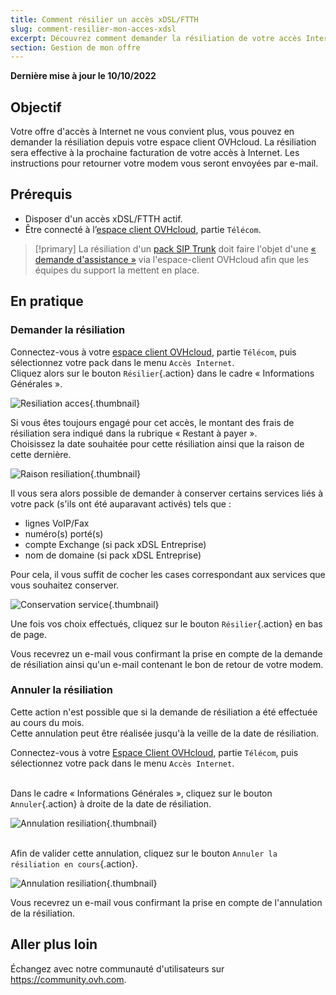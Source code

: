 ```yaml
---
title: Comment résilier un accès xDSL/FTTH
slug: comment-resilier-mon-acces-xdsl
excerpt: Découvrez comment demander la résiliation de votre accès Internet
section: Gestion de mon offre
---
```


**Dernière mise à jour le 10/10/2022**

## Objectif

Votre offre d'accès à Internet ne vous convient plus, vous pouvez en demander la résiliation depuis votre espace client OVHcloud.
La résiliation sera effective à la prochaine facturation de votre accès à Internet. Les instructions pour retourner votre modem vous seront envoyées par e-mail.

## Prérequis

- Disposer d'un accès xDSL/FTTH actif.
- Être connecté à l’[espace client OVHcloud](https://www.ovh.com/auth/?action=gotomanager&from=https://www.ovh.com/fr/&ovhSubsidiary=fr), partie `Télécom`.

> [!primary]
> La résiliation d'un [pack SIP Trunk](https://www.ovhtelecom.fr/telephonie/sip-trunk/) doit faire l'objet d'une [« demande d'assistance »](https://www.ovh.com/manager/dedicated/index.html#/support/tickets) via l'espace-client OVHcloud afin que les équipes du support la mettent en place.
> 

## En pratique

### Demander la résiliation

Connectez-vous à votre [espace client OVHcloud](https://www.ovh.com/auth/?action=gotomanager&from=https://www.ovh.com/fr/&ovhSubsidiary=fr), partie `Télécom`, puis sélectionnez votre pack dans le menu `Accès Internet`.
<br>Cliquez alors sur le bouton `Résilier`{.action} dans le cadre « Informations Générales ».

![Resiliation acces](images/Resiliation01-edit-2022.png){.thumbnail}

Si vous êtes toujours engagé pour cet accès, le montant des frais de résiliation sera indiqué dans la rubrique « Restant à payer ».
<br>Choisissez la date souhaitée pour cette résiliation ainsi que la raison de cette dernière.

![Raison resiliation](images/Resiliation02-edit-2022.png){.thumbnail}

Il vous sera alors possible de demander à conserver certains services liés à votre pack (s'ils ont été auparavant activés) tels que :

- lignes VoIP/Fax
- numéro(s) porté(s)
- compte Exchange (si pack xDSL Entreprise)
- nom de domaine (si pack xDSL Entreprise)

Pour cela, il vous suffit de cocher les cases correspondant aux services que vous souhaitez conserver.

![Conservation service](images/Resiliation03-edit-2022.png){.thumbnail}

Une fois vos choix effectués, cliquez sur le bouton `Résilier`{.action} en bas de page.

Vous recevrez un e-mail vous confirmant la prise en compte de la demande de résiliation ainsi qu'un e-mail contenant le bon de retour de votre modem.

### Annuler la résiliation

Cette action n'est possible que si la demande de résiliation a été effectuée au cours du mois.
<br> Cette annulation peut être réalisée jusqu'à la veille de la date de résiliation.

Connectez-vous à votre [Espace Client OVHcloud](https://www.ovh.com/auth/?action=gotomanager&from=https://www.ovh.com/fr/&ovhSubsidiary=fr), partie `Télécom`, puis sélectionnez votre pack dans le menu `Accès Internet`.

<br>Dans le cadre « Informations Générales », cliquez sur le bouton `Annuler`{.action} à droite de la date de résiliation.

![Annulation resiliation](images/Resiliation05-edit-2022.png){.thumbnail}

<br>Afin de valider cette annulation, cliquez sur le bouton `Annuler la résiliation en cours`{.action}.

![Annulation resiliation](images/Resiliation06-edit-2022.png){.thumbnail}

Vous recevrez un e-mail vous confirmant la prise en compte de l'annulation de la résiliation.

## Aller plus loin

Échangez avec notre communauté d'utilisateurs sur <https://community.ovh.com>.
